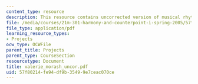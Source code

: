 ```yaml
---
content_type: resource
description: This resource contains uncorrected version of musical rhythm.
file: /media/courses/21m-301-harmony-and-counterpoint-i-spring-2005/57f80214fe94df9b35499e7ceac070ce_valerie_morash_uncor.pdf
file_type: application/pdf
learning_resource_types:
- Projects
ocw_type: OCWFile
parent_title: Projects
parent_type: CourseSection
resourcetype: Document
title: valerie_morash_uncor.pdf
uid: 57f80214-fe94-df9b-3549-9e7ceac070ce
---
```

